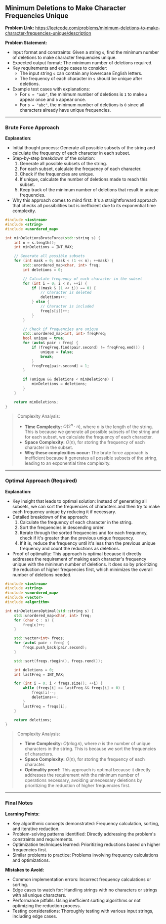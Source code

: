 ## Minimum Deletions to Make Character Frequencies Unique
**Problem Link:** https://leetcode.com/problems/minimum-deletions-to-make-character-frequencies-unique/description

**Problem Statement:**
- Input format and constraints: Given a string `s`, find the minimum number of deletions to make character frequencies unique.
- Expected output format: The minimum number of deletions required.
- Key requirements and edge cases to consider:
  - The input string `s` can contain any lowercase English letters.
  - The frequency of each character in `s` should be unique after deletions.
- Example test cases with explanations:
  - For `s = "aab"`, the minimum number of deletions is `1` to make `a` appear once and `b` appear once.
  - For `s = "abc"`, the minimum number of deletions is `0` since all characters already have unique frequencies.

---

### Brute Force Approach
**Explanation:**
- Initial thought process: Generate all possible subsets of the string and calculate the frequency of each character in each subset.
- Step-by-step breakdown of the solution:
  1. Generate all possible subsets of the string.
  2. For each subset, calculate the frequency of each character.
  3. Check if the frequencies are unique.
  4. If unique, calculate the number of deletions made to reach this subset.
  5. Keep track of the minimum number of deletions that result in unique frequencies.
- Why this approach comes to mind first: It's a straightforward approach that checks all possibilities but is inefficient due to its exponential time complexity.

```cpp
#include <iostream>
#include <string>
#include <unordered_map>

int minDeletionsBruteForce(std::string s) {
    int n = s.length();
    int minDeletions = INT_MAX;

    // Generate all possible subsets
    for (int mask = 0; mask < (1 << n); ++mask) {
        std::unordered_map<char, int> freq;
        int deletions = 0;

        // Calculate frequency of each character in the subset
        for (int i = 0; i < n; ++i) {
            if ((mask & (1 << i)) == 0) {
                // Character is deleted
                deletions++;
            } else {
                // Character is included
                freq[s[i]]++;
            }
        }

        // Check if frequencies are unique
        std::unordered_map<int, int> freqFreq;
        bool unique = true;
        for (auto& pair : freq) {
            if (freqFreq.find(pair.second) != freqFreq.end()) {
                unique = false;
                break;
            }
            freqFreq[pair.second] = 1;
        }

        if (unique && deletions < minDeletions) {
            minDeletions = deletions;
        }
    }

    return minDeletions;
}
```

> Complexity Analysis:
> - **Time Complexity:** $O(2^n \cdot n)$, where $n$ is the length of the string. This is because we generate all possible subsets of the string and for each subset, we calculate the frequency of each character.
> - **Space Complexity:** $O(n)$, for storing the frequency of each character in the subset.
> - **Why these complexities occur:** The brute force approach is inefficient because it generates all possible subsets of the string, leading to an exponential time complexity.

---

### Optimal Approach (Required)
**Explanation:**
- Key insight that leads to optimal solution: Instead of generating all subsets, we can sort the frequencies of characters and then try to make each frequency unique by reducing it if necessary.
- Detailed breakdown of the approach:
  1. Calculate the frequency of each character in the string.
  2. Sort the frequencies in descending order.
  3. Iterate through the sorted frequencies and for each frequency, check if it's greater than the previous unique frequency.
  4. If it is, reduce the frequency until it's less than the previous unique frequency and count the reductions as deletions.
- Proof of optimality: This approach is optimal because it directly addresses the requirement of making each character's frequency unique with the minimum number of deletions. It does so by prioritizing the reduction of higher frequencies first, which minimizes the overall number of deletions needed.

```cpp
#include <iostream>
#include <string>
#include <unordered_map>
#include <vector>
#include <algorithm>

int minDeletionsOptimal(std::string s) {
    std::unordered_map<char, int> freq;
    for (char c : s) {
        freq[c]++;
    }

    std::vector<int> freqs;
    for (auto& pair : freq) {
        freqs.push_back(pair.second);
    }

    std::sort(freqs.rbegin(), freqs.rend());

    int deletions = 0;
    int lastFreq = INT_MAX;

    for (int i = 0; i < freqs.size(); ++i) {
        while (freqs[i] >= lastFreq && freqs[i] > 0) {
            freqs[i]--;
            deletions++;
        }
        lastFreq = freqs[i];
    }

    return deletions;
}
```

> Complexity Analysis:
> - **Time Complexity:** $O(n \log n)$, where $n$ is the number of unique characters in the string. This is because we sort the frequencies of characters.
> - **Space Complexity:** $O(n)$, for storing the frequency of each character.
> - **Optimality proof:** This approach is optimal because it directly addresses the requirement with the minimum number of operations necessary, avoiding unnecessary deletions by prioritizing the reduction of higher frequencies first.

---

### Final Notes

**Learning Points:**
- Key algorithmic concepts demonstrated: Frequency calculation, sorting, and iterative reduction.
- Problem-solving patterns identified: Directly addressing the problem's constraints and requirements.
- Optimization techniques learned: Prioritizing reductions based on higher frequencies first.
- Similar problems to practice: Problems involving frequency calculations and optimizations.

**Mistakes to Avoid:**
- Common implementation errors: Incorrect frequency calculations or sorting.
- Edge cases to watch for: Handling strings with no characters or strings with all unique characters.
- Performance pitfalls: Using inefficient sorting algorithms or not optimizing the reduction process.
- Testing considerations: Thoroughly testing with various input strings, including edge cases.